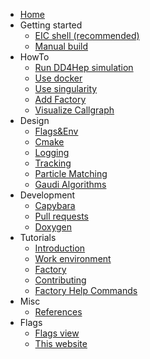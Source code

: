 * [Home](/)
* Getting started
    * [EIC shell (recommended)](get-started/eic-shell.md)
    * [Manual build](get-started/manual-build.md)
* HowTo
    * [Run DD4Hep simulation](howto/run_dd4hep_simulation.md)
    * [Use docker](howto/use_docker.md)
    * [Use singularity](howto/use_singularity.md)
    * [Add Factory](howto/add_factory.md)
    * [Visualize Callgraph](howto/visualize_callgraph.md)
* Design
    * [Flags&Env](design/common_flags_env.md)
    * [Cmake](design/cmake.md)
    * [Logging](design/logging.md)
    * [Tracking](design/tracking.md)
    * [Particle Matching](design/particle_matching.md)
    * [Gaudi Algorithms](design/gaudi-algorithms.md)
* Development
    * [Capybara](capybara/index.md)
    * [Pull requests](pr/index.md)
    * [Doxygen](https://eicrecon.epic-eic.org/doxygen/)
* Tutorials
    * [Introduction](tutorial/01-introduction.md)
    * [Work environment](tutorial/02-work-environment.md)
    * [Factory](tutorial/03-factory.md)
    * [Contributing](tutorial/04-contributing.md)
    * [Factory Help Commands](tutorial/05-factory-help-commands.md)
* Misc
    * [References](misc/references.md)
* Flags
    * [Flags view](table_flags/flags_view.md)
    * [This website](misc/this_website.md)
